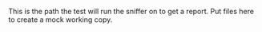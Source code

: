 This is the path the test will run the sniffer on to get a report.
Put files here to create a mock working copy.